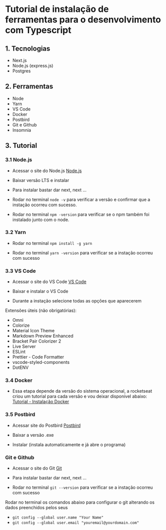 # Tutorial de instalação de ferramentas para o desenvolvimento com Typescript

## 1. Tecnologias
- Next.js
- Node.js (express.js)
- Postgres

## 2. Ferramentas
- Node
- Yarn
- VS Code
- Docker
- Postbird
- Git e Github
- Insomnia

## 3. Tutorial

### 3.1 Node.js

- Acessar o site do Node.js
[Node.js](https://nodejs.org/en/)

- Baixar versão LTS e instalar

- Para instalar bastar dar next, next ...

- Rodar no terminal `node -v` para verificar a versão e confirmar que a instação ocorreu com sucesso.

- Rodar no terminal `npm -version` para verificar se o npm também foi instalado junto com o node.

### 3.2 Yarn

- Rodar no terminal `npm install -g yarn`

- Rodar no terminal `yarn -version` para verificar se a instação ocorreu com sucesso

### 3.3 VS Code
- Acessar o site do VS Code
[VS Code](https://code.visualstudio.com/download)

- Baixar e instalar o VS Code

- Durante a instação selecione todas as opções que aparecerem

Extensões úteis (não obrigatórias): 
- Omni
- Colorize
- Material Icon Theme
- Markdown Preview Enhanced
- Bracket Pair Colorizer 2
- Live Server
- ESLint
- Prettier - Code Formatter
- vscode-styled-components
- DotENV

### 3.4 Docker

- Essa etapa depende da versão do sistema operacional, a rocketseat criou um tutorial para cada versão e vou deixar disponível abaixo:
[Tutorial - Instalação Docker](https://www.notion.so/Instalando-Docker-6290d9994b0b4555a153576a1d97bee2)

### 3.5 Postbird

- Acessar site do Postbird
[Postbird](https://www.electronjs.org/apps/postbird)

- Baixar a versão .exe

- Instalar (instala automaticamente e já abre o programa)

### Git e Github

- Acessar o site do Git
[Git](https://git-scm.com/downloads)

- Para instalar bastar dar next, next ...

- Rodar no terminal `git --version` para verificar se a instação ocorreu com sucesso

Rodar no terminal os comandos abaixo para configurar o git alterando os dados preenchidos pelos seus

- `git config --global user.name "Your Name"`
- `git config --global user.email "youremail@yourdomain.com"`





